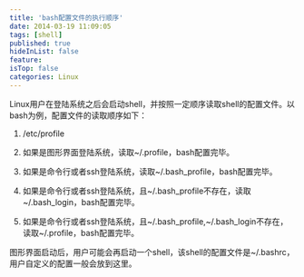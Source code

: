 ```yaml
---
title: 'bash配置文件的执行顺序'
date: 2014-03-19 11:09:05
tags: [shell]
published: true
hideInList: false
feature: 
isTop: false
categories: Linux
---
```


Linux用户在登陆系统之后会启动shell，并按照一定顺序读取shell的配置文件。以bash为例，配置文件的读取顺序如下：

1.  /etc/profile
    
2.  如果是图形界面登陆系统，读取~/.profile，bash配置完毕。
    
3.  如果是命令行或者ssh登陆系统，读取~/.bash_profile，bash配置完毕。
    
4.  如果是命令行或者ssh登陆系统，且~/.bash\_profile不存在，读取~/.bash\_login，bash配置完毕。
    
5.  如果是命令行或者ssh登陆系统，且~/.bash\_profile,~/.bash\_login不存在，读取~/.profile，bash配置完毕。
    

图形界面启动后，用户可能会再启动一个shell，该shell的配置文件是~/.bashrc，用户自定义的配置一般会放到这里。